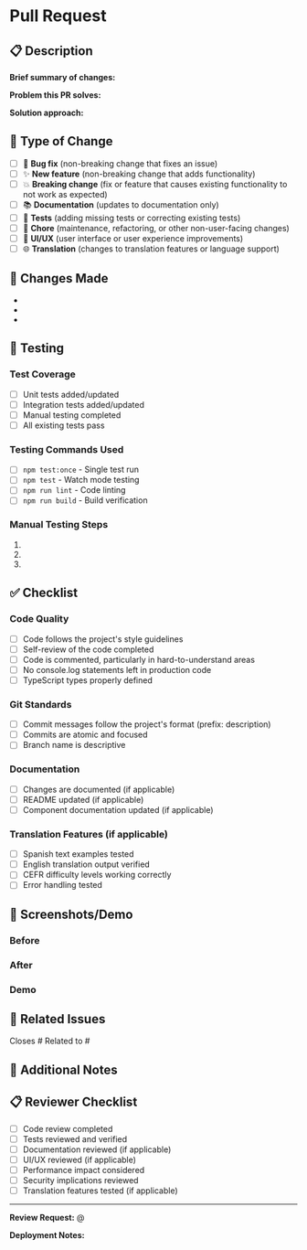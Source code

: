 # Pull Request

## 📋 Description

**Brief summary of changes:**
<!-- Provide a clear and concise description of what this PR does -->

**Problem this PR solves:**
<!-- Describe the issue/feature this PR addresses -->

**Solution approach:**
<!-- Explain how you approached solving this problem -->

## 🔄 Type of Change

<!-- Mark the relevant option with an 'x' -->

- [ ] 🐛 **Bug fix** (non-breaking change that fixes an issue)
- [ ] ✨ **New feature** (non-breaking change that adds functionality)
- [ ] 💥 **Breaking change** (fix or feature that causes existing functionality to not work as expected)
- [ ] 📚 **Documentation** (updates to documentation only)
- [ ] 🧪 **Tests** (adding missing tests or correcting existing tests)
- [ ] 🔧 **Chore** (maintenance, refactoring, or other non-user-facing changes)
- [ ] 🎨 **UI/UX** (user interface or user experience improvements)
- [ ] 🌐 **Translation** (changes to translation features or language support)

## 📝 Changes Made

<!-- List the main changes in bullet points -->

- 
- 
- 

## 🧪 Testing

### Test Coverage
- [ ] Unit tests added/updated
- [ ] Integration tests added/updated
- [ ] Manual testing completed
- [ ] All existing tests pass

### Testing Commands Used
<!-- Check the commands you used -->
- [ ] `npm test:once` - Single test run
- [ ] `npm test` - Watch mode testing
- [ ] `npm run lint` - Code linting
- [ ] `npm run build` - Build verification

### Manual Testing Steps
<!-- Describe how to manually test the changes -->
1. 
2. 
3. 

## ✅ Checklist

### Code Quality
- [ ] Code follows the project's style guidelines
- [ ] Self-review of the code completed
- [ ] Code is commented, particularly in hard-to-understand areas
- [ ] No console.log statements left in production code
- [ ] TypeScript types properly defined

### Git Standards
- [ ] Commit messages follow the project's format (prefix: description)
- [ ] Commits are atomic and focused
- [ ] Branch name is descriptive

### Documentation
- [ ] Changes are documented (if applicable)
- [ ] README updated (if applicable)
- [ ] Component documentation updated (if applicable)

### Translation Features (if applicable)
- [ ] Spanish text examples tested
- [ ] English translation output verified
- [ ] CEFR difficulty levels working correctly
- [ ] Error handling tested

## 📸 Screenshots/Demo

<!-- If this PR includes UI changes, please add screenshots or a demo -->

### Before
<!-- Screenshot or description of current state -->

### After
<!-- Screenshot or description of new state -->

### Demo
<!-- Link to demo video or gif if applicable -->

## 🔗 Related Issues

<!-- Link any related issues -->
Closes #
Related to #

## 🤔 Additional Notes

<!-- Any additional information that reviewers should know -->

## 📋 Reviewer Checklist

<!-- For reviewers to check -->
- [ ] Code review completed
- [ ] Tests reviewed and verified
- [ ] Documentation reviewed (if applicable)
- [ ] UI/UX reviewed (if applicable)
- [ ] Performance impact considered
- [ ] Security implications reviewed
- [ ] Translation features tested (if applicable)

---

**Review Request:** @<!-- Tag specific reviewers if needed -->

**Deployment Notes:** <!-- Any special deployment considerations --> 